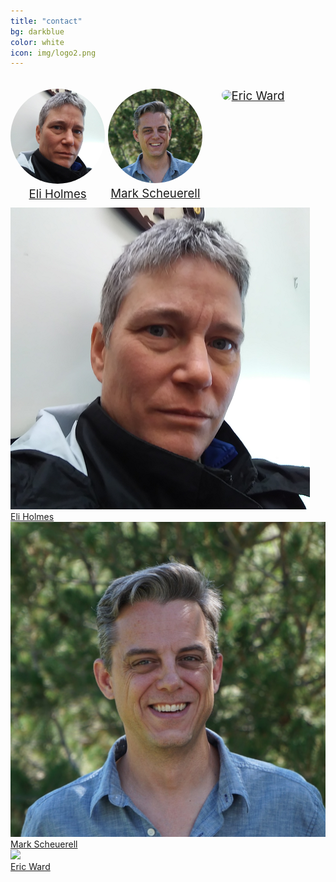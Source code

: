 ```yaml
---
title: "contact"
bg: darkblue
color: white
icon: img/logo2.png
---
```


<p style="clear: both;width: 0px"></p>
<p style="float: left; font-size: 14pt; text-align: center; width: 30%; margin-right: 1%; margin-bottom: 0.5em;"><img src="img/Eli.png" style="width: 100%;border-radius:50%"><a href="http://eeholmes.github.io">Eli Holmes</a></p>
<p style="float: left; font-size: 14pt; text-align: center; width: 30%; margin-right: 1%; margin-bottom: 0.5em;"><img src="img/Mark.jpg" style="width: 100%;border-radius:50%"><a href="https://faculty.washington.edu/scheuerl/">Mark Scheuerell</a></p>
<p style="float: left; font-size: 14pt; text-align: center; width: 30%; margin-right: 1%; margin-bottom: 0.5em;"><img src="img/Eric.png" style="width: 100%;border-radius:50%"><a href="http://eric-ward.github.io">Eric Ward</a></p>
<p style="clear: both;">



<div id="contactscontainer">

<div id="contactsbox">
<img class="contactsimg" src="img/Eli.png"><br>
<a href="http://eeholmes.github.io">Eli Holmes</a>
</div>

<div id="contactsbox">
<img class="contactsimg" src="img/Mark.jpg"><br>
<a href="https://faculty.washington.edu/scheuerl/">Mark Scheuerell</a>
</div>

<div id="contactsbox">
<img class="contactsimg" src="img/Eric.png"><br>
<a href="http://eric-ward.github.io">Eric Ward</a>
</div>

</div>
